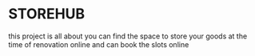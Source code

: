 # STOREHUB
this project is all about you can find the space to store your goods at the time of renovation online and can book the slots online 
